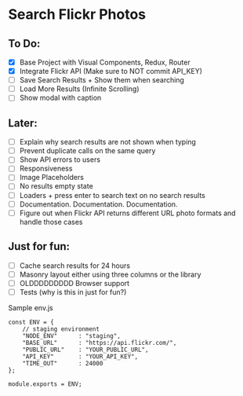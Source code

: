 # Search Flickr Photos

## To Do:

- [x] Base Project with Visual Components, Redux, Router
- [x] Integrate Flickr API (Make sure to NOT commit API_KEY)
- [ ] Save Search Results + Show them when searching
- [ ] Load More Results (Infinite Scrolling)
- [ ] Show modal with caption

## Later:
- [ ] Explain why search results are not shown when typing
- [ ] Prevent duplicate calls on the same query
- [ ] Show API errors to users
- [ ] Responsiveness
- [ ] Image Placeholders 
- [ ] No results empty state
- [ ] Loaders + press enter to search text on no search results
- [ ] Documentation. Documentation. Documentation. 
- [ ] Figure out when Flickr API returns different URL photo formats and handle those cases

## Just for fun:
- [ ] Cache search results for 24 hours
- [ ] Masonry layout either using three columns or the library
- [ ] OLDDDDDDDDD Browser support
- [ ] Tests (why is this in just for fun?)

Sample env.js
```
const ENV = {
    // staging environment
    "NODE_ENV"      : "staging",
    "BASE_URL"      : "https://api.flickr.com/",
    "PUBLIC_URL"    : "YOUR_PUBLIC_URL",
    "API_KEY"       : "YOUR_API_KEY",
    "TIME_OUT"      : 24000
};

module.exports = ENV;
```

